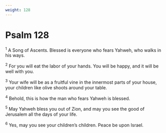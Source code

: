 ```yaml
---
weight: 128
---
```


# Psalm 128

<sup>1</sup> A Song of Ascents. Blessed is everyone who fears Yahweh, who walks in his ways. 

<sup>2</sup> For you will eat the labor of your hands. You will be happy, and it will be well with you. 

<sup>3</sup> Your wife will be as a fruitful vine in the innermost parts of your house, your children like olive shoots around your table. 

<sup>4</sup> Behold, this is how the man who fears Yahweh is blessed. 

<sup>5</sup> May Yahweh bless you out of Zion, and may you see the good of Jerusalem all the days of your life. 

<sup>6</sup> Yes, may you see your children’s children. Peace be upon Israel. 


